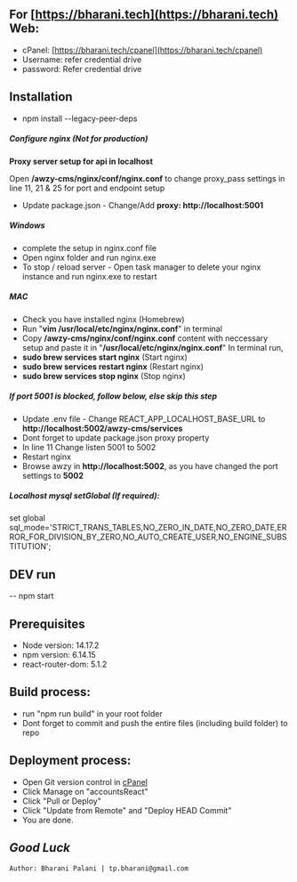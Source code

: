 ## For [https://bharani.tech](https://bharani.tech) Web:
- cPanel: [https://bharani.tech/cpanel](https://bharani.tech/cpanel)
- Username: refer credential drive
- password: Refer credential drive

## Installation
- npm install --legacy-peer-deps

##### Configure nginx (Not for production)
**Proxy server setup for api in localhost**

Open **/awzy-cms/nginx/conf/nginx.conf** to change proxy_pass settings in line 11, 21 & 25 for port and endpoint setup
- Update package.json - Change/Add **proxy: http://localhost:5001**

##### Windows 
- complete the setup in nginx.conf file
- Open nginx folder and run nginx.exe
- To stop / reload server - Open task manager to delete your nginx instance and run nginx.exe to restart

##### MAC
- Check you have installed nginx (Homebrew)
- Run "**vim /usr/local/etc/nginx/nginx.conf**" in terminal
- Copy **/awzy-cms/nginx/conf/nginx.conf** content with neccessary setup and paste it in "**/usr/local/etc/nginx/nginx.conf**"
In terminal run,
- **sudo brew services start nginx** (Start nginx)
- **sudo brew services restart nginx** (Restart nginx)
- **sudo brew services stop nginx** (Stop nginx)

##### If port 5001 is blocked, follow below, else skip this step
- Update .env file - Change REACT_APP_LOCALHOST_BASE_URL to **http://localhost:5002/awzy-cms/services**
- Dont forget to update package.json proxy property
- In line 11 Change listen 5001 to 5002
- Restart nginx
- Browse awzy in **http://localhost:5002**, as you have changed the port settings to **5002**

##### Localhost mysql setGlobal (If required):
set global sql_mode='STRICT_TRANS_TABLES,NO_ZERO_IN_DATE,NO_ZERO_DATE,ERROR_FOR_DIVISION_BY_ZERO,NO_AUTO_CREATE_USER,NO_ENGINE_SUBSTITUTION';

## DEV run
-- npm start

## Prerequisites

- Node version: 14.17.2
- npm version: 6.14.15
- react-router-dom: 5.1.2

## Build process:
- run "npm run build" in your root folder
- Dont forget to commit and push the entire files (including build folder) to repo

## Deployment process:
- Open Git version control in [cPanel](https://bharani.tech/cpanel)
- Click Manage on "accountsReact"
- Click "Pull or Deploy"
- Click "Update from Remote" and "Deploy HEAD Commit"
- You are done.

## _Good Luck_
```sh
Author: Bharani Palani | tp.bharani@gmail.com
```


